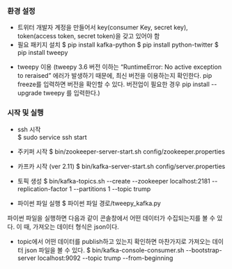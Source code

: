 
### 환경 설정 

-	트위터 개발자 계정을 만들어서 key(consumer Key, secret key), token(access token, secret token)을 갖고 있어야 함  
-	필요 패키지 설치 
$ pip install kafka-python
$ pip install python-twitter
$ pip install tweepy
*	tweepy 이용  (tweepy 3.6 버전 이하는 “RuntimeError: No active exception to reraised” 에러가 발생하기 때문에, 최신 버전을 이용하는지 확인한다. pip freeze를 입력하면 버전을 확인할 수 있다. 버전업이 필요한 경우 pip install --upgrade tweepy 를 입력한다.)

### 시작 및 실행
* ssh 시작 <br> 
  $	sudo service ssh start

* 주키퍼 시작 
  $ bin/zookeeper-server-start.sh config/zookeeper.properties

* 카프카 시작 (ver 2.11)
  $ bin/kafka-server-start.sh config/server.properties

* 토픽 생성 
  $ bin/kafka-topics.sh --create --zookeeper localhost:2181 --replication-factor 1 --partitions 1 --topic trump

* 파이썬 파일 실행
  $ 파이썬 파일 경로/tweepy_kafka.py

파이썬 파일을 실행하면 다음과 같이 콘솔창에서 어떤 데이터가 수집되는지를 볼 수 있다. 이 때, 가져오는 데이터 형식은 json이다. 

* topic에서 어떤 데이터를 publish하고 있는지 확인하면 마찬가지로 가져오는 데이터 json 파일을 볼 수 있다. 
  $ bin/kafka-console-consumer.sh --bootstrap-server localhost:9092 --topic trump --from-beginning
